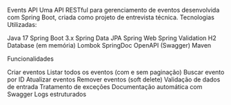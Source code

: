Events API
Uma API RESTful para gerenciamento de eventos desenvolvida com Spring Boot, criada como projeto de entrevista técnica.
Tecnologias Utilizadas:

Java 17
Spring Boot 3.x
Spring Data JPA
Spring Web
Spring Validation
H2 Database (em memória)
Lombok
SpringDoc OpenAPI (Swagger)
Maven

Funcionalidades

Criar eventos
Listar todos os eventos (com e sem paginação)
Buscar evento por ID
Atualizar eventos
Remover eventos (soft delete)
Validação de dados de entrada
Tratamento de exceções
Documentação automática com Swagger
Logs estruturados
